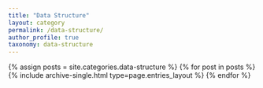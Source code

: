 ```yaml
---
title: "Data Structure"
layout: category
permalink: /data-structure/
author_profile: true
taxonomy: data-structure
---
```


{% assign posts = site.categories.data-structure %}
{% for post in posts %} {% include archive-single.html type=page.entries_layout %} {% endfor %}